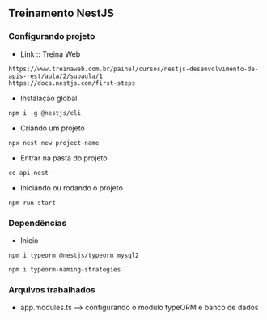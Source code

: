 ## Treinamento NestJS

### Configurando projeto
* Link :: Treina Web
```
https://www.treinaweb.com.br/painel/cursos/nestjs-desenvolvimento-de-apis-rest/aula/2/subaula/1
https://docs.nestjs.com/first-steps
```

* Instalação global
```
npm i -g @nestjs/cli
```

* Criando um projeto
```
npx nest new project-name
```

* Entrar na pasta do projeto 
```
cd api-nest
```

* Iniciando ou rodando o projeto
```
npm run start
```

### Dependências
* Inicio
```
npm i typeorm @nestjs/typeorm mysql2
```

```
npm i typeorm-naming-strategies
```

### Arquivos trabalhados

* app.modules.ts --> configurando o modulo typeORM e banco de dados